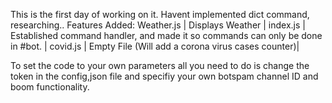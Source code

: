 This is the first day of working on it. Havent implemented dict command, researching..
Features Added:
Weather.js | Displays Weather |
index.js | Established command handler, and made it so commands can only be done in #bot. |
covid.js | Empty File (Will add a corona virus cases counter)|

To set the code to your own parameters all you need to do is change the token in the config,json file and specifiy your own botspam channel ID and boom functionality.
